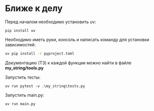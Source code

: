 # Ближе к делу
Перед началом необходимо установить uv:
```
pip install uv
```

Необходимо иметь руки, консоль и написать команду для установки зависимостей:
```bash
uv pip install -r pyproject.toml
```

Документацию (ТЗ) к каждой функции можно найти в файле **my_string/tools.py**

Запустить тесты:
```
uv run pytest -v .\my_string\tests.py
```

Запустить main.py:
```
uv run main.py
```
